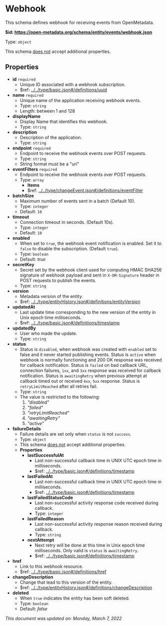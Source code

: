 # Webhook

This schema defines webhook for receiving events from OpenMetadata.

<b id="https/open-metadata.org/schema/entity/events/webhook.json">&#36;id: https://open-metadata.org/schema/entity/events/webhook.json</b>

Type: `object`

This schema <u>does not</u> accept additional properties.

## Properties
 - **id** `required`
	 - Unique ID associated with a webhook subscription.
	 - $ref: [../../type/basic.json#/definitions/uuid](../types/basic.md#uuid)
 - **name** `required`
	 - Unique name of the application receiving webhook events.
	 - Type: `string`
	 - Length: between 1 and 128
 - **displayName**
	 - Display Name that identifies this webhook.
	 - Type: `string`
 - **description**
	 - Description of the application.
	 - Type: `string`
 - **endpoint** `required`
	 - Endpoint to receive the webhook events over POST requests.
	 - Type: `string`
	 - String format must be a "uri"
 - **eventFilters** `required`
	 - Endpoint to receive the webhook events over POST requests.
	 - Type: `array`
		 - **Items**
		 - $ref: [../../type/changeEvent.json#/definitions/eventFilter](../types/changeevent.md#eventfilter)
 - **batchSize**
	 - Maximum number of events sent in a batch (Default 10).
	 - Type: `integer`
	 - Default: `10`
 - **timeout**
	 - Connection timeout in seconds. (Default 10s).
	 - Type: `integer`
	 - Default: `10`
 - **enabled**
	 - When set to `true`, the webhook event notification is enabled. Set it to `false` to disable the subscription. (Default `true`).
	 - Type: `boolean`
	 - Default: _true_
 - **secretKey**
	 - Secret set by the webhook client used for computing HMAC SHA256 signature of webhook payload and sent in `X-OM-Signature` header in POST requests to publish the events.
	 - Type: `string`
 - **version**
	 - Metadata version of the entity.
	 - $ref: [../../type/entityHistory.json#/definitions/entityVersion](../types/entityhistory.md#entityversion)
 - **updatedAt**
	 - Last update time corresponding to the new version of the entity in Unix epoch time milliseconds.
	 - $ref: [../../type/basic.json#/definitions/timestamp](../types/basic.md#timestamp)
 - **updatedBy**
	 - User who made the update.
	 - Type: `string`
 - **status**
	 - Status is `disabled`, when webhook was created with `enabled` set to false and it never started publishing events. Status is `active` when webhook is normally functioning and 200 OK response was received for callback notification. Status is `failed` on bad callback URL, connection failures, `1xx`, and `3xx` response was received for callback notification. Status is `awaitingRetry` when previous attempt at callback timed out or received `4xx`, `5xx` response. Status is `retryLimitReached` after all retries fail.
	 - Type: `string`
	 - The value is restricted to the following: 
		 1. _"disabled"_
		 2. _"failed"_
		 3. _"retryLimitReached"_
		 4. _"awaitingRetry"_
		 5. _"active"_
 - **failureDetails**
	 - Failure details are set only when `status` is not `success`.
	 - Type: `object`
	 - This schema <u>does not</u> accept additional properties.
	 - **Properties**
		 - **lastSuccessfulAt**
			 - Last non-successful callback time in UNIX UTC epoch time in milliseconds.
			 - $ref: [../../type/basic.json#/definitions/timestamp](../types/basic.md#timestamp)
		 - **lastFailedAt**
			 - Last non-successful callback time in UNIX UTC epoch time in milliseconds.
			 - $ref: [../../type/basic.json#/definitions/timestamp](../types/basic.md#timestamp)
		 - **lastFailedStatusCode**
			 - Last non-successful activity response code received during callback.
			 - Type: `integer`
		 - **lastFailedReason**
			 - Last non-successful activity response reason received during callback.
			 - Type: `string`
		 - **nextAttempt**
			 - Next retry will be done at this time in Unix epoch time milliseconds. Only valid is `status` is `awaitingRetry`.
			 - $ref: [../../type/basic.json#/definitions/timestamp](../types/basic.md#timestamp)
 - **href**
	 - Link to this webhook resource.
	 - $ref: [../../type/basic.json#/definitions/href](../types/basic.md#href)
 - **changeDescription**
	 - Change that lead to this version of the entity.
	 - $ref: [../../type/entityHistory.json#/definitions/changeDescription](../types/entityhistory.md#changedescription)
 - **deleted**
	 - When `true` indicates the entity has been soft deleted.
	 - Type: `boolean`
	 - Default: _false_


_This document was updated on: Monday, March 7, 2022_